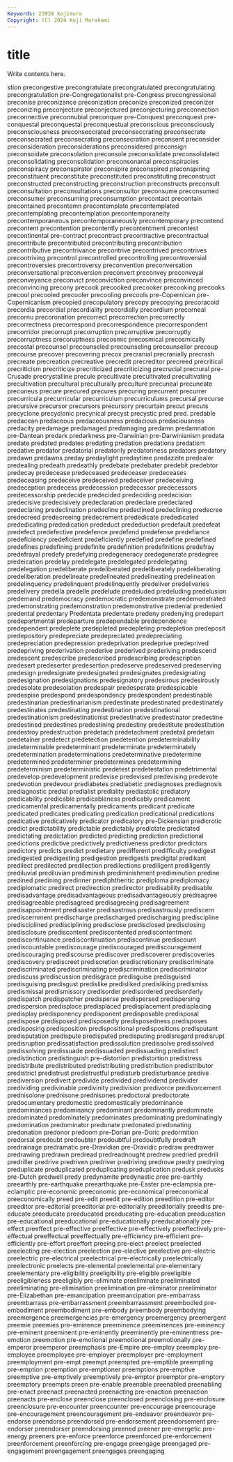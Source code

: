 ```yaml
---
Keywords: 23938 kojimura
Copyright: (C) 2024 Koji Murakami
---
```


# title

Write contents here.



stion precongestive
precongratulate precongratulated precongratulating precongratulation pre-Congregationalist pre-Congress precongressional preconise preconizance preconization
preconize preconized preconizer preconizing preconjecture preconjectured preconjecturing preconnection preconnective preconnubial
preconquer pre-Conquest preconquest pre-conquestal preconquestal preconquestual preconscious preconsciously preconsciousness preconseccrated
preconseccrating preconsecrate preconsecrated preconsecrating preconsecration preconsent preconsider preconsideration preconsiderations preconsidered
preconsign preconsoidate preconsolation preconsole preconsolidate preconsolidated preconsolidating preconsolidation preconsonantal preconspiracies
preconspiracy preconspirator preconspire preconspired preconspiring preconstituent preconstitute preconstituted preconstituting preconstruct
preconstructed preconstructing preconstruction preconstructs preconsult preconsultation preconsultations preconsultor preconsume preconsumed
preconsumer preconsuming preconsumption precontact precontain precontained precontemn precontemplate precontemplated precontemplating
precontemplation precontemporaneity precontemporaneous precontemporaneously precontemporary precontend precontent precontention precontently precontentment
precontest precontinental pre-contract precontract precontractive precontractual precontribute precontributed precontributing precontribution
precontributive precontrivance precontrive precontrived precontrives precontriving precontrol precontrolled precontrolling precontroversial
precontroversies precontroversy preconvention preconversation preconversational preconversion preconvert preconvey preconveyal preconveyance
preconvict preconviction preconvince preconvinced preconvincing precony precook precooked precooker precooking
precooks precool precooled precooler precooling precools pre-Copernican pre-Copernicanism precopied precopulatory
precopy precopying precoracoid precordia precordial precordiality precordially precordium precorneal precornu
precoronation precorrect precorrection precorrectly precorrectness precorrespond precorrespondence precorrespondent precorridor precorrupt
precorruption precorruptive precorruptly precorruptness precoruptness precosmic precosmical precosmically precostal precounsel
precounseled precounseling precounsellor precoup precourse precover precovering precox precranial precranially
precrash precreate precreation precreative precredit precreditor precreed precritical precriticism precriticize
precriticized precriticizing precrucial precrural pre-Crusade precrystalline precule precultivate precultivated precultivating
precultivation precultural preculturally preculture precuneal precuneate precuneus precure precured precures
precuring precurrent precurrer precurricula precurricular precurriculum precurriculums precursal precurse precursive
precursor precursors precursory precurtain precut precuts precyclone precyclonic precynical precyst
precystic pred pred. predable predacean predaceous predaceousness predacious predaciousness predacity
predamage predamaged predamaging predamn predamnation pre-Dantean predark predarkness pre-Darwinian pre-Darwinianism
predata predate predated predates predating predation predations predatism predative predator
predatorial predatorily predatoriness predators predatory predawn predawns preday predaylight predaytime
predazzite predealer predealing predeath predeathly predebate predebater predebit predebtor predecay
predecease predeceased predeceaser predeceases predeceasing predeceive predeceived predeceiver predeceiving predeception
predecess predecession predecessor predecessors predecessorship predecide predecided predeciding predecision predecisive
predecisively predeclaration predeclare predeclared predeclaring predeclination predecline predeclined predeclining predecree
predecreed predecreeing predecrement prededicate prededicated prededicating prededication prededuct prededuction predefault
predefeat predefect predefective predefence predefend predefense predefiance predeficiency predeficient predeficiently
predefied predefine predefined predefines predefining predefinite predefinition predefinitions predefray predefrayal
predefy predefying predegeneracy predegenerate predegree predeication predelay predelegate predelegated predelegating
predelegation predeliberate predeliberated predeliberately predeliberating predeliberation predelineate predelineated predelineating predelineation
predelinquency predelinquent predelinquently predeliver predeliveries predelivery predella predelle predelude predeluded
predeluding predelusion predemand predemocracy predemocratic predemonstrate predemonstrated predemonstrating predemonstration predemonstrative
predenial predenied predental predentary Predentata predentate predeny predenying predepart predepartmental
predeparture predependable predependence predependent predeplete predepleted predepleting predepletion predeposit predepository
predepreciate predepreciated predepreciating predepreciation predepression predeprivation predeprive predeprived predepriving prederivation
prederive prederived prederiving predescend predescent predescribe predescribed predescribing predescription predesert
predeserter predesertion predeserve predeserved predeserving predesign predesignate predesignated predesignates predesignating
predesignation predesignations predesignatory predesirous predesirously predesolate predesolation predespair predesperate predespicable
predespise predespond predespondency predespondent predestinable predestinarian predestinarianism predestinate predestinated predestinately
predestinates predestinating predestination predestinational predestinationism predestinationist predestinative predestinator predestine predestined
predestines predestining predestiny predestitute predestitution predestroy predestruction predetach predetachment predetail
predetain predetainer predetect predetection predetention predeterminability predeterminable predeterminant predeterminate predeterminately
predetermination predeterminations predeterminative predetermine predetermined predeterminer predetermines predetermining predeterminism predeterministic
predetest predetestation predetrimental predevelop predevelopment predevise predevised predevising predevote predevotion
predevour prediabetes prediabetic prediagnoses prediagnosis prediagnostic predial predialist prediality prediastolic
prediatory predicability predicable predicableness predicably predicament predicamental predicamentally predicaments predicant
predicate predicated predicates predicating predication predicational predications predicative predicatively predicator
predicatory pre-Dickensian predicrotic predict predictability predictable predictably predictate predictated predictating
predictation predicted predicting prediction predictional predictions predictive predictively predictiveness predictor
predictors predictory predicts prediet predietary predifferent predifficulty predigest predigested predigesting
predigestion predigests predigital predikant predilect predilected predilection predilections prediligent prediligently
prediluvial prediluvian prediminish prediminishment prediminution predine predined predining predinner prediphtheritic
prediploma prediplomacy prediplomatic predirect predirection predirector predisability predisable predisadvantage predisadvantageous
predisadvantageously predisagree predisagreeable predisagreed predisagreeing predisagreement predisappointment predisaster predisastrous predisastrously
prediscern prediscernment predischarge predischarged predischarging prediscipline predisciplined predisciplining predisclose predisclosed
predisclosing predisclosure prediscontent prediscontented prediscontentment prediscontinuance prediscontinuation prediscontinue prediscount prediscountable
prediscourage prediscouraged prediscouragement prediscouraging prediscourse prediscover prediscoverer prediscoveries prediscovery prediscreet
prediscretion prediscretionary prediscriminate prediscriminated prediscriminating prediscrimination prediscriminator prediscuss prediscussion predisgrace
predisguise predisguised predisguising predisgust predislike predisliked predisliking predismiss predismissal predismissory
predisorder predisordered predisorderly predispatch predispatcher predisperse predispersed predispersing predispersion predisplace
predisplaced predisplacement predisplacing predisplay predisponency predisponent predisposable predisposal predispose predisposed
predisposedly predisposedness predisposes predisposing predisposition predispositional predispositions predisputant predisputation predispute
predisputed predisputing predisregard predisrupt predisruption predissatisfaction predissolution predissolve predissolved predissolving
predissuade predissuaded predissuading predistinct predistinction predistinguish pre-distortion predistortion predistress predistribute
predistributed predistributing predistribution predistributor predistrict predistrust predistrustful predisturb predisturbance predive
prediversion predivert predivide predivided predividend predivider predividing predivinable predivinity predivision
predivorce predivorcement prednisolone prednisone prednisones predoctoral predoctorate predocumentary predomestic predomestically
predominance predominances predominancy predominant predominantly predominate predominated predominately predominates predominating
predominatingly predomination predominator predonate predonated predonating predonation predonor predoom pre-Dorian
pre-Doric predormition predorsal predoubt predoubter predoubtful predoubtfully predraft predrainage predramatic
pre-Dravidian pre-Dravidic predraw predrawer predrawing predrawn predread predreadnought predrew predried
predrill predriller predrive predriven predriver predriving predrove predry predrying preduplicate
preduplicated preduplicating preduplication predusk predusks pre-Dutch predwell predy predynamite predynastic
pree pre-earthly preearthly pre-earthquake preearthquake pre-Easter pre-eclampsia pre-eclamptic pre-economic preeconomic
pre-economical preeconomical preeconomically preed pre-edit preedit pre-edition preedition pre-editor preeditor
pre-editorial preeditorial pre-editorially preeditorially preedits pre-educate preeducate preeducated preeducating pre-education
preeducation pre-educational preeducational pre-educationally preeducationally pre-effect preeffect pre-effective preeffective pre-effectively
preeffectively pre-effectual preeffectual preeffectually pre-efficiency pre-efficient pre-efficiently pre-effort preeffort preeing
pre-elect preelect preelected preelecting pre-election preelection pre-elective preelective pre-electric preelectric
pre-electrical preelectrical pre-electrically preelectrically preelectronic preelects pre-elemental preelemental pre-elementary preelementary
pre-eligibility preeligibility pre-eligible preeligible preeligibleness preeligibly pre-eliminate preeliminate preeliminated preeliminating
pre-elimination preelimination pre-eliminator preeliminator pre-Elizabethan pre-emancipation preemancipation pre-embarrass preembarrass pre-embarrassment
preembarrassment preembodied pre-embodiment preembodiment pre-embody preembody preembodying preemergence preemergencies pre-emergency
preemergency preemergent preemie preemies pre-eminence preeminence preeminences pre-eminency pre-eminent preeminent
pre-eminently preeminently pre-eminentness pre-emotion preemotion pre-emotional preemotional preemotionally pre-emperor preemperor
preemphasis pre-Empire pre-employ preemploy pre-employee preemployee pre-employer preemployer pre-employment preemployment
pre-empt preempt preempted pre-emptible preempting pre-emption preemption pre-emptioner preemptions pre-emptive
preemptive pre-emptively preemptively pre-emptor preemptor pre-emptory preemptory preempts preen pre-enable
preenable preenabled preenabling pre-enact preenact preenacted preenacting pre-enaction preenaction preenacts
pre-enclose preenclose preenclosed preenclosing pre-enclosure preenclosure pre-encounter preencounter pre-encourage preencourage
pre-encouragement preencouragement pre-endeavor preendeavor pre-endorse preendorse preendorsed pre-endorsement preendorsement pre-endorser
preendorser preendorsing preened preener pre-energetic pre-energy preeners pre-enforce preenforce preenforced
pre-enforcement preenforcement preenforcing pre-engage preengage preengaged pre-engagement preengagement preengages preengaging
